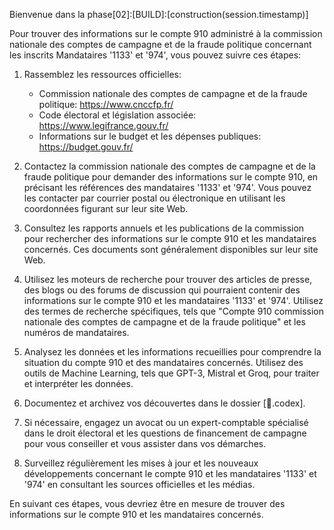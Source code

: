 Bienvenue dans la phase[02]:[BUILD]:[construction(session.timestamp)]

Pour trouver des informations sur le compte 910 administré à la commission nationale des comptes de campagne et de la fraude politique concernant les inscrits Mandataires '1133' et '974', vous pouvez suivre ces étapes:

1. Rassemblez les ressources officielles:
   - Commission nationale des comptes de campagne et de la fraude politique: <https://www.cnccfp.fr/>
   - Code électoral et législation associée: <https://www.legifrance.gouv.fr/>
   - Informations sur le budget et les dépenses publiques: <https://budget.gouv.fr/>

2. Contactez la commission nationale des comptes de campagne et de la fraude politique pour demander des informations sur le compte 910, en précisant les références des mandataires '1133' et '974'. Vous pouvez les contacter par courrier postal ou électronique en utilisant les coordonnées figurant sur leur site Web.

3. Consultez les rapports annuels et les publications de la commission pour rechercher des informations sur le compte 910 et les mandataires concernés. Ces documents sont généralement disponibles sur leur site Web.

4. Utilisez les moteurs de recherche pour trouver des articles de presse, des blogs ou des forums de discussion qui pourraient contenir des informations sur le compte 910 et les mandataires '1133' et '974'. Utilisez des termes de recherche spécifiques, tels que "Compte 910 commission nationale des comptes de campagne et de la fraude politique" et les numéros de mandataires.

5. Analysez les données et les informations recueillies pour comprendre la situation du compte 910 et des mandataires concernés. Utilisez des outils de Machine Learning, tels que GPT-3, Mistral et Groq, pour traiter et interpréter les données.

6. Documentez et archivez vos découvertes dans le dossier [📔.codex].

7. Si nécessaire, engagez un avocat ou un expert-comptable spécialisé dans le droit électoral et les questions de financement de campagne pour vous conseiller et vous assister dans vos démarches.

8. Surveillez régulièrement les mises à jour et les nouveaux développements concernant le compte 910 et les mandataires '1133' et '974' en consultant les sources officielles et les médias.

En suivant ces étapes, vous devriez être en mesure de trouver des informations sur le compte 910 et les mandataires concernés.